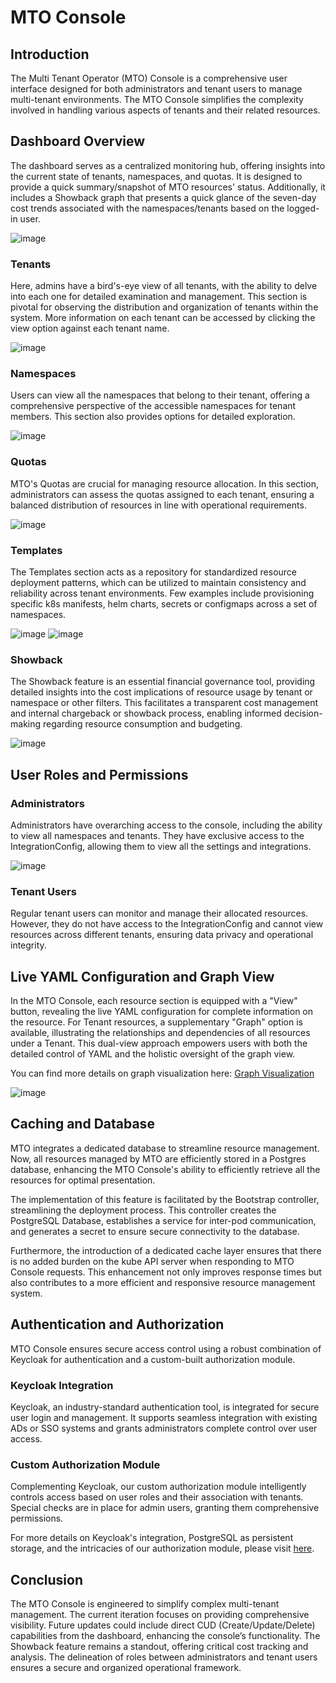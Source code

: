 # MTO Console

## Introduction

The Multi Tenant Operator (MTO) Console is a comprehensive user interface designed for both administrators and tenant users to manage multi-tenant environments. The MTO Console simplifies the complexity involved in handling various aspects of tenants and their related resources.

## Dashboard Overview

The dashboard serves as a centralized monitoring hub, offering insights into the current state of tenants, namespaces, and quotas. It is designed to provide a quick summary/snapshot of MTO resources' status. Additionally, it includes a Showback graph that presents a quick glance of the seven-day cost trends associated with the namespaces/tenants based on the logged-in user.

![image](../images/dashboard.png)

### Tenants

Here, admins have a bird's-eye view of all tenants, with the ability to delve into each one for detailed examination and management. This section is pivotal for observing the distribution and organization of tenants within the system. More information on each tenant can be accessed by clicking the view option against each tenant name.

![image](../images/tenants.png)

### Namespaces

Users can view all the namespaces that belong to their tenant, offering a comprehensive perspective of the accessible namespaces for tenant members. This section also provides options for detailed exploration.

![image](../images/namespaces.png)

### Quotas

MTO's Quotas are crucial for managing resource allocation. In this section, administrators can assess the quotas assigned to each tenant, ensuring a balanced distribution of resources in line with operational requirements.

![image](../images/quotas.png)

### Templates

The Templates section acts as a repository for standardized resource deployment patterns, which can be utilized to maintain consistency and reliability across tenant environments. Few examples include provisioning specific k8s manifests, helm charts, secrets or configmaps across a set of namespaces.

![image](../images/templates.png)
![image](../images/templateGroupInstances.png)

### Showback

The Showback feature is an essential financial governance tool, providing detailed insights into the cost implications of resource usage by tenant or namespace or other filters. This facilitates a transparent cost management and internal chargeback or showback process, enabling informed decision-making regarding resource consumption and budgeting.

![image](../images/showback.png)

## User Roles and Permissions

### Administrators

Administrators have overarching access to the console, including the ability to view all namespaces and tenants. They have exclusive access to the IntegrationConfig, allowing them to view all the settings and integrations.

![image](../images/integrationConfig.png)

### Tenant Users

Regular tenant users can monitor and manage their allocated resources. However, they do not have access to the IntegrationConfig and cannot view resources across different tenants, ensuring data privacy and operational integrity.

## Live YAML Configuration and Graph View

In the MTO Console, each resource section is equipped with a "View" button, revealing the live YAML configuration for complete information on the resource. For Tenant resources, a supplementary "Graph" option is available, illustrating the relationships and dependencies of all resources under a Tenant. This dual-view approach empowers users with both the detailed control of YAML and the holistic oversight of the graph view.

You can find more details on graph visualization here: [Graph Visualization](../reference-guides/graph-visualization.md)

![image](../images/tenants_graph.png)

## Caching and Database

MTO integrates a dedicated database to streamline resource management. Now, all resources managed by MTO are efficiently stored in a Postgres database, enhancing the MTO Console's ability to efficiently retrieve all the resources for optimal presentation.

The implementation of this feature is facilitated by the Bootstrap controller, streamlining the deployment process. This controller creates the PostgreSQL Database, establishes a service for inter-pod communication, and generates a secret to ensure secure connectivity to the database.

Furthermore, the introduction of a dedicated cache layer ensures that there is no added burden on the kube API server when responding to MTO Console requests. This enhancement not only improves response times but also contributes to a more efficient and responsive resource management system.

## Authentication and Authorization

MTO Console ensures secure access control using a robust combination of Keycloak for authentication and a custom-built authorization module.

### Keycloak Integration

Keycloak, an industry-standard authentication tool, is integrated for secure user login and management. It supports seamless integration with existing ADs or SSO systems and grants administrators complete control over user access.

### Custom Authorization Module

Complementing Keycloak, our custom authorization module intelligently controls access based on user roles and their association with tenants. Special checks are in place for admin users, granting them comprehensive permissions.

For more details on Keycloak's integration, PostgreSQL as persistent storage, and the intricacies of our authorization module, please visit [here](./auth.md).

## Conclusion

The MTO Console is engineered to simplify complex multi-tenant management. The current iteration focuses on providing comprehensive visibility. Future updates could include direct CUD (Create/Update/Delete) capabilities from the dashboard, enhancing the console’s functionality. The Showback feature remains a standout, offering critical cost tracking and analysis. The delineation of roles between administrators and tenant users ensures a secure and organized operational framework.
